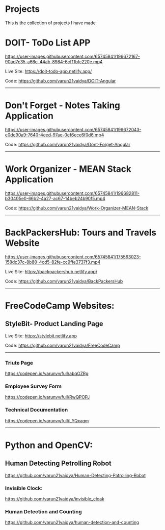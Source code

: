 # Projects
This is the collection of projects I have made

# DOIT- ToDo List APP
https://user-images.githubusercontent.com/65745841/196672167-90ad7c35-a66c-44ab-8984-6cf11bfc220e.mp4

Live Site: https://doit-todo-app.netlify.app/

Code: https://github.com/varun21vaidya/DOIT-Angular

<hr />

# Don't Forget - Notes Taking Application

https://user-images.githubusercontent.com/65745841/196672043-e0de90a9-7640-4eed-97ae-0ef6ece6f0d6.mp4

Code: https://github.com/varun21vaidya/Dont-Forget-Angular

<hr />

# Work Organizer - MEAN Stack Application

https://user-images.githubusercontent.com/65745841/196682811-b30405e0-66b2-4a27-ac67-14beb24b90f5.mp4

Code: https://github.com/varun21vaidya/Work-Organizer-MEAN-Stack

<hr />

# BackPackersHub: Tours and Travels Website

https://user-images.githubusercontent.com/65745841/175563023-158dc37c-8b80-4cd5-82fe-cc9ffe3737f3.mp4

Live Site: https://backpackershub.netlify.app/

Code: https://github.com/varun21vaidya/BackPackersHub

<hr />


# FreeCodeCamp Websites:

## StyleBit- Product Landing Page

Live Site: https://stylebit.netlify.app

Code: https://github.com/varun21vaidya/FreeCodeCamp

<hr />

### Triute Page
https://codepen.io/varunvv/full/abqOZRp

### Employee Survey Form 
https://codepen.io/varunvv/full/RwQPOPJ

### Technical Documentation
https://codepen.io/varunvv/full/LYQxaqm

<hr />

# Python and OpenCV:

## Human Detecting Petrolling Robot
https://github.com/varun21vaidya/Human-Detecting-Patrolling-Robot

### Invisible Clock:
https://github.com/varun21vaidya/invisible_cloak

### Human Detection and Counting 
https://github.com/varun21vaidya/human-detection-and-counting




